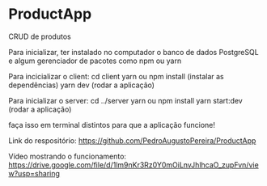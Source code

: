 # ProductApp
CRUD de produtos

Para inicializar, ter instalado no computador o banco de dados PostgreSQL e algum gerenciador de pacotes como npm ou yarn

Para incicializar o client:
cd client
yarn  ou npm install (instalar as dependências)
yarn dev (rodar a aplicação)


Para inicializar o server:
cd ../server
yarn ou npm install
yarn start:dev (rodar a aplicação)

faça isso em terminal distintos para que a aplicação funcione!

Link do respositório: https://github.com/PedroAugustoPereira/ProductApp

Vídeo mostrando o funcionamento: https://drive.google.com/file/d/1lm9nKr3Rz0Y0mOiLnvJhlhcaO_zupFvn/view?usp=sharing
